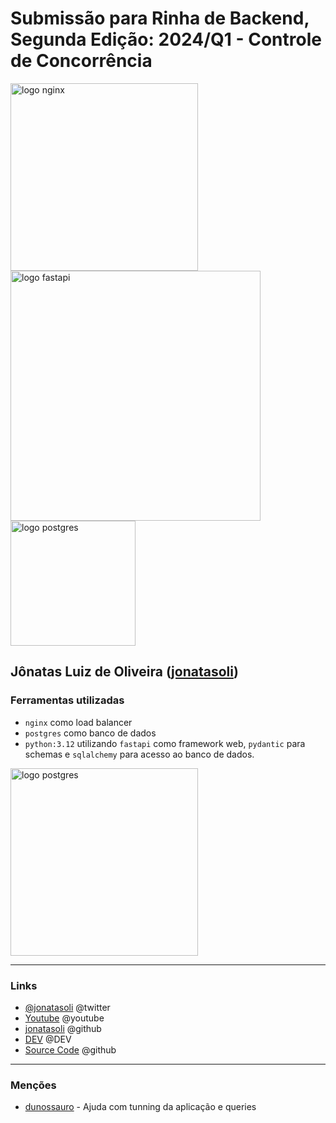 # Submissão para Rinha de Backend, Segunda Edição: 2024/Q1 - Controle de Concorrência


<img src="https://upload.wikimedia.org/wikipedia/commons/c/c5/Nginx_logo.svg" alt="logo nginx" width="300" height="auto">
<br />
<img src="https://fastapi.tiangolo.com/img/logo-margin/logo-teal.png" alt="logo fastapi" width="400" height="auto">
<img src="https://upload.wikimedia.org/wikipedia/commons/2/29/Postgresql_elephant.svg" alt="logo postgres" width="200" height="auto">

## Jônatas Luiz de Oliveira ([jonatasoli](https://github.com/jonatasoli))

### Ferramentas utilizadas

- `nginx` como load balancer
- `postgres` como banco de dados
- `python:3.12` utilizando `fastapi` como framework web, `pydantic` para schemas e `sqlalchemy` para acesso ao banco de dados.

<img src="https://i.imgur.com/jRmxGAD.gif" alt="logo postgres" width="300" height="auto">

---

### Links

- [@jonatasoli](https://twitter.com/jonatasoli) @twitter
- [Youtube](https://www.youtube.com/@devjonatas) @youtube
- [jonatasoli](https://github.com/jonatasoli) @github
- [DEV](https://blog.jonatasoliveira.dev) @DEV
- [Source Code](https://github.com/jonatasoli/rinha-q1-2024-fastapi) @github

---

### Menções

- [dunossauro](https://github.com/dunossauro) - Ajuda com tunning da aplicação e queries
